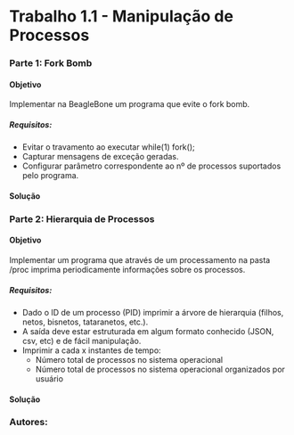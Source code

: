 # Trabalho 1.1 - Manipulação de Processos

### Parte 1: Fork Bomb

#### Objetivo
Implementar na BeagleBone um programa que evite o fork bomb.

##### Requisitos:
* Evitar o travamento ao executar while(1) fork();
* Capturar mensagens de exceção geradas.
* Configurar parâmetro correspondente ao nº de processos suportados pelo programa.

#### Solução

### Parte 2: Hierarquia de Processos

#### Objetivo
Implementar um programa que através de um processamento na pasta /proc imprima periodicamente informações sobre os processos.

##### Requisitos:
* Dado o ID de um processo (PID) imprimir a árvore de hierarquia (filhos, netos, bisnetos, tataranetos, etc.).
* A saída deve estar estruturada em algum formato conhecido (JSON, csv, etc) e de fácil manipulação.
* Imprimir a cada x instantes de tempo:
  * Número total de processos no sistema operacional
  * Número total de processos no sistema operacional organizados por usuário

#### Solução
  
### Autores:

